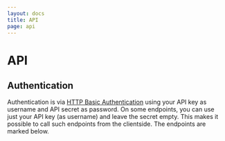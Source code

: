 ```yaml
---
layout: docs
title: API
page: api
---
```

# API

## Authentication
Authentication is via [HTTP Basic Authentication](https://en.wikipedia.org/wiki/Basic_access_authentication) using your API key as username and API secret as password. On some endpoints, you can use just your API key (as username) and leave the secret empty. This makes it possible to call such endpoints from the clientside. The endpoints are marked below.

